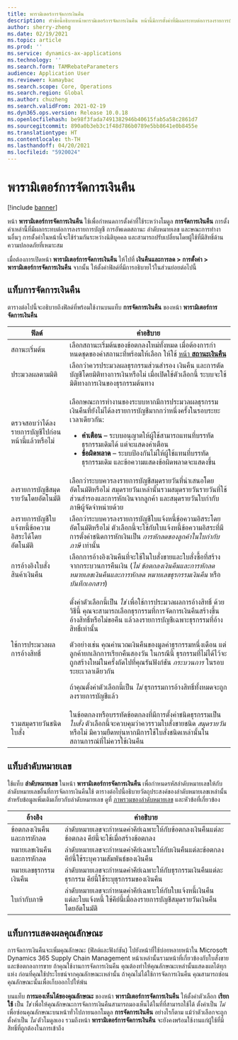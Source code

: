 ```yaml
---
title: พารามิเตอร์การจัดการเงินคืน
description: หัวข้อนี้อธิบายหน้าพารามิเตอร์การจัดการเงินคืน หน้านี้มีการตั้งค่าที่มีผลกระทบต่อการลงรายการบัญชี การอัพเดตสถานะ ลำดับหมายเลข และษณะการทำงานอื่นๆ
author: sherry-zheng
ms.date: 02/19/2021
ms.topic: article
ms.prod: ''
ms.service: dynamics-ax-applications
ms.technology: ''
ms.search.form: TAMRebateParameters
audience: Application User
ms.reviewer: kamaybac
ms.search.scope: Core, Operations
ms.search.region: Global
ms.author: chuzheng
ms.search.validFrom: 2021-02-19
ms.dyn365.ops.version: Release 10.0.18
ms.openlocfilehash: be98f3fada7491382946b40615fab5a58c2861d7
ms.sourcegitcommit: 890a0b3eb3c1f48d786b0789e5bb8641e0b8455e
ms.translationtype: HT
ms.contentlocale: th-TH
ms.lasthandoff: 04/20/2021
ms.locfileid: "5920024"
---
```

# <a name="rebate-management-parameters"></a>พารามิเตอร์การจัดการเงินคืน

[!include [banner](../includes/banner.md)]

หน้า **พารามิเตอร์การจัดการเงินคืน** ใช้เพื่อกําหนดการตั้งค่าที่ใช้ระหว่างโมดูล **การจัดการเงินคืน** การตั้งค่าเหล่านี้ที่มีผลกระทบต่อการลงรายการบัญชี การอัพเดตสถานะ ลำดับหมายเลข และษณะการทำงานอื่นๆ การตั้งค่าในหน้านี้จะใช้ร่วมกันระหว่างนิติบุคคล และสามารถปรับเปลี่ยนโดยผู้ใช้ที่มีสิทธิ์ด้านความปลอดภัยที่เหมาะสม

เมื่อต้องการเปิดหน้า **พารามิเตอร์การจัดการเงินคืน** ให้ไปที่ **เงินคืนและการลด \> การตั้งค่า \> พารามิเตอร์การจัดการเงินคืน** จากนั้น ให้ตั้งค่าฟิลด์ที่มีการอธิบายไว้ในส่วนย่อยต่อไปนี้

## <a name="rebate-management-tab"></a>แท็บการจัดการเงินคืน

ตารางต่อไปนี้จะอธิบายถึงฟิลด์ที่พร้อมใช้งานบนแท็บ **การจัดการเงินคืน** ของหน้า **พารามิเตอร์การจัดการเงินคืน**

| ฟิลด์ | คำอธิบาย |
|---|---|
| สถานะเริ่มต้น | เลือกสถานะเริ่มต้นของข้อตกลงใหม่ทั้งหมด เมื่อต้องการกําหนดชุดของค่าสถานะที่พร้อมให้เลือก ให้ใช้ [หน้า **สถานะเงินคืน**](rebate-statuses.md) |
| ประมวลผลตามมิติ | เลือกว่าควรประมวลผลธุรกรรมส่วนสํารอง เงินคืน และการตัดบัญชีโดยมิติทางการเงินหรือไม่ เมื่อเปิดใช้ตัวเลือกนี้ ระบบจะใช้มิติทางการเงินของธุรกรรมต้นทาง |
| ตรวจสอบว่าได้ลงรายการบัญชีไปก่อนหน้านี้แล้วหรือไม่ | <p>เลือกษณะการทำงานของระบบหากมีการประมวลผลธุรกรรมเงินคืนที่ยังไม่ได้ลงรายการบัญชีมากกว่าหนึ่งครั้งในรอบระยะเวลาเดียวกัน:</p><ul><li>**คําเตือน** – ระบบอนุญาตให้ผู้ใช้สามารถแทนที่บรรทัดธุรกรรมเดิมได้ แต่จะแสดงคําเตือน</li><li>**ข้อผิดพลาด** – ระบบป้องกันไม่ให้ผู้ใช้แทนที่บรรทัดธุรกรรมเดิม และข้อความแสดงข้อผิดพลาดจะแสดงขึ้น |
| ลงรายการบัญชีสมุดรายวันโดยอัตโนมัติ | เลือกว่าระบบควรลงรายการบัญชีสมุดรายวันที่นําเสนอโดยอัตโนมัติหรือไม่ สมุดรายวันเหล่านั้นรวมสมุดรายวันรายวันที่ใช้ส่วนสํารองและการหักเงินจากลูกค้า และสมุดรายวันใบกำกับภาษีผู้จัดจำหน่ายด้วย |
| ลงรายการบัญชีใบแจ้งหนี้ข้อความอิสระได้โดยอัตโนมัติ | เลือกว่าระบบควรลงรายการบัญชีใบแจ้งหนี้ข้อความอิสระโดยอัตโนมัติหรือไม่ ตัวเลือกนี้จะใช้กับใบแจ้งหนี้ข้อความอิสระที่มีการตั้งค่าชนิดการหักเงินเป็น *การหักลดของลูกค้าในใบกำกับภาษี* เท่านั้น |
| การอ้างอิงใบสั่งสินค้าเงินคืน | เลือกการอ้างอิงเงินคืนที่จะใช้ในใบสั่งขายและใบสั่งซื้อที่สร้างจากกระบวนการคืนเงิน (*ไม่* *ข้อตกลงเงินคืนและการหักลด* *หมายเลขเงินคืนและการหักลด* *หมายเลขธุรกรรมเงินคืน* หรือ *บันทึกเอกสาร*) |
| ใช้การประมวลผลการอ้างสิทธิ์ | <p>ตั้งค่าตัวเลือกนี้เป็น *ใช่* เพื่อใช้การประมวลผลการอ้างสิทธิ์ ด้วยวิธีนี้ คุณจะสามารถเลือกธุรกรรมที่การจัดการเงินคืนสร้างขึ้นอ้างสิทธิ์หรือไม่ขอคืน แล้วลงรายการบัญชีเฉพาะธุรกรรมที่อ้างสิทธิ์เท่านั้น</p><p>ตัวอย่างเช่น คุณคํานวณเงินคืนของมูลค่าธุรกรรมหนึ่งเดือน แต่ลูกค้ายกเลิกการเรียกคืนสองวัน ในกรณีนี้ ธุรกรรมที่ไม่ได้ไว้จะถูกสร้างใหม่ในครั้งถัดไปที่คุณรันฟังก์ชัน *กระบวนการ* ในรอบระยะเวลาเดียวกัน</p><p>ถ้าคุณตั้งค่าตัวเลือกนี้เป็น *ไม่* ธุรกรรมการอ้างสิทธิ์ทั้งหมดจะถูกลงรายการบัญชีแล้ว</p> |
| รวมสมุดรายวันชนิดใบสั่ง | ในข้อตกลงหรือบรรทัดข้อตกลงที่มีการตั้งค่าชนิดธุรกรรมเป็น *ใบสั่ง* ตัวเลือกนี้จะควบคุมว่าควรรวมใบสั่งขายชนิด *สมุดรายวัน* หรือไม่ มีความยืดหยุ่นหากมีการใช้ใบสั่งชนิดเหล่านั้นในสถานการณ์ที่ไม่ควรใช้เงินคืน |

## <a name="number-sequences-tab"></a>แท็บลำดับหมายเลข

ใช้แท็บ **ลำดับหมายเลข** ในหน้า **พารามิเตอร์การจัดการเงินคืน** เพื่อกําหนดรหัสลำดับหมายเลขให้กับลำดับหมายเลขอื่นที่การจัดการเงินคืนใช้ ตารางต่อไปนี้อธิบายวัตถุประสงค์ของลำดับหมายเลขเหล่านั้น สำหรับข้อมูลเพิ่มเติมเกี่ยวกับลำดับหมายเลข ดูที่ [ภาพรวมของลำดับหมายเลข](../../fin-ops-core/fin-ops/organization-administration/number-sequence-overview.md) และหัวข้อที่เกี่ยวข้อง

| อ้างอิง | คำอธิบาย |
|---|---|
| ข้อตกลงเงินคืนและการหักลด | ลำดับหมายเลขจะกําหนดค่าคีย์เฉพาะให้กับข้อตกลงเงินคืนแต่ละข้อตกลง คีย์นี้จะใช้เมื่อสร้างข้อตกลง |
| หมายเลขเงินคืนและการหักลด | ลำดับหมายเลขจะกําหนดค่าคีย์เฉพาะให้กับเงินคืนแต่ละข้อตกลง คีย์นี้ใช้ระบุความสัมพันธ์ของเงินคืน |
| หมายเลขธุรกรรมเงินคืน | ลำดับหมายเลขจะกําหนดค่าคีย์เฉพาะให้กับธุรกรรมเงินคืนแต่ละธุรกรรม คีย์นี้ใช้ระบุธุรกรรมของเงินคืน |
| ใบกำกับภาษี | ลำดับหมายเลขจะกําหนดค่าคีย์เฉพาะให้กับใบแจ้งหนี้เงินคืนแต่ละใบแจ้งหนี้ ใช้คีย์นี้เมื่อลงรายการบัญชีสมุดรายวันเงินคืนโดยอัตโนมัติ |

## <a name="feature-visibility-tab"></a>แท็บการแสดงผลคุณลักษณะ

การจัดการเงินคืนจะเพิ่มคุณลักษณะ (ฟิลด์และฟังก์ชัน) ไปยังหน้าที่ใช้บ่อยหลายหน้าใน Microsoft Dynamics 365 Supply Chain Management หน้าเหล่านั้นรวมหน้าที่เกี่ยวข้องกับใบสั่งขายและข้อตกลงการขาย ถ้าคุณใช้งานการจัดการเงินคืน คุณต้องทำให้คุณลักษณะเหล่านั้นแสดงผลได้ทุกแห่ง ก่อนที่คุณใช้ประโยชน์จากคุณลักษณะเหล่านั้น ถ้าคุณไม่ได้ใช้การจัดการเงินคืน คุณสามารถซ่อนคุณลักษณะนั้นเพื่อเก็บออกไปให้พ้น

บนแท็บ **การมองเห็นได้ของคุณลักษณะ** ของหน้า **พารามิเตอร์การจัดการเงินคืน** ให้ตั้งค่าตัวเลือก **เรียกใช้** เป็น *ใช่* เพื่อให้คุณลักษณะการจัดการเงินคืนสามารถมองเห็นได้ในที่ที่สามารถใช้ได้ ตั้งค่าเป็น *ไม่* เพื่อซ่อนคุณลักษณะบนหน้าทั่วไปภายนอกโมดูล **การจัดการเงินคืน** อย่างไรก็ตาม แม้ว่าตัวเลือกจะถูกตั้งค่าเป็น *ไม่* ตัวโมดูลเอง รวมถึงหน้า **พารามิเตอร์การจัดการเงินคืน** จะยังคงพร้อมใช้งานแก่ผู้ใช้ที่มีสิทธิ์ที่ถูกต้องในการเข้าถึง
